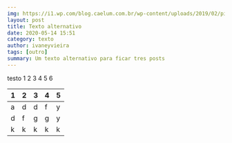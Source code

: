 ```yaml
---
img: https://i1.wp.com/blog.caelum.com.br/wp-content/uploads/2019/02/pillars-100x100.jpg
layout: post
title: Texto alternativo
date: 2020-05-14 15:51
category: texto
author: ivaneyvieira
tags: [outro]
summary: Um texto alternativo para ficar tres posts
---
```

testo 1 2 3 4 5 6

| 1 | 2 | 3 | 4 | 5 |
|---|---|---|---|---|
| a | d | d | f | y |
| d | f | g | g | y |
| k | k | k | k | k |